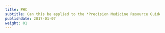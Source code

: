 ```yaml
---
title: PHC
subtitle: Can this be applied to the *Precision Medicine Resource Guide*?
publishdate: 2017-01-07
weight: 01
---
```


